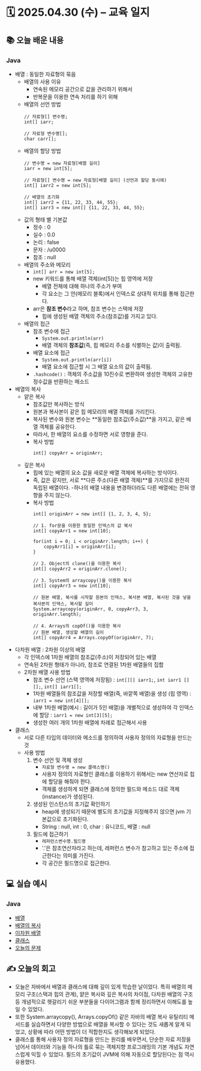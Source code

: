# 🗓️ 2025.04.30 (수) – 교육 일지

## 📚 오늘 배운 내용

### Java

- 배열 : 동일한 자료형의 묶음
  - 배열의 사용 이유
    - 연속된 메모리 공간으로 값을 관리하기 위해서
    - 반복문을 이용한 연속 처리를 하기 위해
  - 배열의 선언 방법
    ````
    // 자료형[] 변수명;
    int[] iarr;
    
    // 자료형 변수명[];
    char carr[];
    ````
  - 배열의 할당 방법
      ````
      // 변수명 = new 자료형[배열 길이]
      iarr = new int[5];
      
      // 자료형[] 변수명 = new 자료형[배열 길이] (선언과 할당 동시에)
      int[] iarr2 = new int[5];
      
      // 배열의 초기화
      int[] iarr2 = {11, 22, 33, 44, 55};
      int[] iarr3 = new int[] {11, 22, 33, 44, 55};
      ````
  - 값의 형태 별 기본값
    - 정수 : 0
    - 실수 : 0.0
    - 논리 : false
    - 문자 : /u0000
    - 참조 : null
  - 배열의 주소와 메모리
    - `int[] arr = new int[5];`
    - new 키워드를 통해 배열 객체(int[5])는 힙 영역에 저장
      - 배열 전체에 대해 하나의 주소가 부여
      - 각 요소는 그 안(메모리 블록)에서 인덱스로 상대적 위치를 통해 접근한다. 
    - arr은 **참조 변수**라고 하며, 참조 변수는 스택에 저장
      - 힙에 생성된 배열 객체의 주소(참조값)를 가지고 있다.
  - 배열의 접근
    - 참조 변수에 접근
      - `System.out.println(arr)`
      - 배열 객체의 **참조값**(즉, 힙 메모리 주소를 식별하는 값)이 출력됨.
    - 배열 요소에 접근
      - `System.out.println(arr[i])`
      - 배열 요소에 접근할 시 그 배열 요소의 값이 출력됨. 
    - `.hashcode()` : 객체의 주소값을 10진수로 변환하여 생성한 객체의 고유한 정수값을 반환하는 메소드
- 배열의 복사
  - 얕은 복사
    - 참조값만 복사하는 방식
    - 원본과 복사본이 같은 힙 메모리의 배열 객체를 가리킨다.
    - 복사된 변수와 원본 변수는 **동일한 참조값(주소값)**을 가지고, 같은 배열 객체를 공유한다.
    - 따라서, 한 배열의 요소를 수정하면 서로 영향을 준다.
    - 복사 방법
      ````
      int[] copyArr = originArr;
      ````
  - 깊은 복사
    - 힙에 있는 배열의 요소 값을 새로운 배열 객체에 복사하는 방식이다.
    - 즉, 값은 같지만, 서로 **다른 주소(다른 배열 객체)**를 가지므로 완전히 독립된 배열이다.
    -하나의 배열 내용을 변경하더라도 다른 배열에는 전혀 영향을 주지 않는다.
    - 복사 방법 
      ````
      int[] originArr = new int[] {1, 2, 3, 4, 5};
        
      // 1. for문을 이용한 동일한 인덱스의 값 복사
      int[] copyArr1 = new int[10];

      for(int i = 0; i < originArr.length; i++) {
          copyArr1[i] = originArr[i];
      }
        
      // 2. Object의 clone()을 이용한 복사
      int[] copyArr2 = originArr.clone();
        
      // 3. System의 arraycopy()을 이용한 복사
      int[] copyArr3 = new int[10];

      // 원본 배열, 복사를 시작할 원본의 인덱스, 복사본 배열, 복사된 것을 넣을 복사본의 인덱스, 복사할 길이
      System.arraycopy(originArr, 0, copyArr3, 3, originArr.length);
        
      // 4. Arrays의 copOf()을 이용한 복사
      // 원본 배열, 생성할 배열의 길이
      int[] copyArr4 = Arrays.copyOf(originArr, 7);
      ````
- 다차원 배열 : 2차원 이상의 배열
  - 각 인덱스에 1차원 배열의 참조값(주소)이 저장되어 있는 배열
  - 연속된 2차원 형태가 아니라, 참조로 연결된 1차원 배열들의 집합
  - 2차원 배열 사용 방법
    - 참조 변수 선언 (스택 영역에 저장됨) : `int[][] iarr1;`, `int iarr1 [][];`, `int[] iarr1[];`
    - 1차원 배열들의 참조값을 저장할 배열(즉, 바깥쪽 배열)을 생성 (힙 영역) : `iarr1 = new int[4][]; `
    - 내부 1차원 배열(예시 : 길이가 5인 배열)을 개별적으로 생성하여 각 인덱스에 할당 : `iarr1 = new int[3][5];`
    - 생성한 여러 개의 1차원 배열에 차례로 접근해서 사용
- 클래스
  - 서로 다른 타입의 데이터와 메소드를 정의하여 사용자 정의의 자료형을 만드는 것
  - 사용 방법
    1. 변수 선언 및 객체 생성
       - `자료형 변수명 = new 클래스명()`
       - 사용자 정의의 자료형인 클래스를 이용하기 위해서는 new 연산자로 힙에 할당을 해줘야 한다.
       - 객체를 생성하게 되면 클래스에 정의한 필드와 메소드 대로 객체(instance)가 생성된다.
    2. 생성된 인스턴스의 초기값 확인하기
       - heap에 생성되기 때문에 별도의 초기값을 지정해주지 않으면 jvm 기본값으로 초기화된다.
       - String : null, int : 0, char : 유니코드, 배열 : null
    3. 필드에 접근하기
       - `레퍼런스변수명.필드명`
       - '.'은 참조연산자라고 하는데, 레퍼런스 변수가 참고하고 있는 주소에 접근한다는 의미를 가진다.
       - 각 공간은 필드명으로 접근한다.

## 💻 실습 예시

### Java

- [배열](../src/main/java/com/chapter05_array/array)
- [배열의 복사](../src/main/java/com/chapter05_array/copy)
- [이차원 배열](../src/main/java/com/chapter05_array/demensinal)
- [클래스](../src/main/java/com/chapter06_class_object/usertype)
- [오늘의 문제](../src/main/java/com/team_problem/section_250430)

## ✍️ 오늘의 회고
- 오늘은 자바에서 배열과 클래스에 대해 깊이 있게 학습한 날이었다. 특히 배열의 메모리 구조(스택과 힙의 관계), 얕은 복사와 깊은 복사의 차이점, 다차원 배열의 구조 등 개념적으로 헷갈리기 쉬운 부분들을 다이어그램과 함께 정리하면서 이해도를 높일 수 있었다.
- 또한 System.arraycopy(), Arrays.copyOf() 같은 자바의 배열 복사 유틸리티 메서드를 실습하면서 다양한 방법으로 배열을 복사할 수 있다는 것도 새롭게 알게 되었고, 상황에 따라 어떤 방법이 더 적합한지도 생각해보게 되었다.
- 클래스를 통해 사용자 정의 자료형을 만드는 원리를 배우면서, 단순한 자료 저장을 넘어서 데이터와 기능을 하나의 틀로 묶는 객체지향 프로그래밍의 기본 개념도 자연스럽게 익힐 수 있었다. 필드의 초기값이 JVM에 의해 자동으로 할당된다는 점 역시 유용했다.